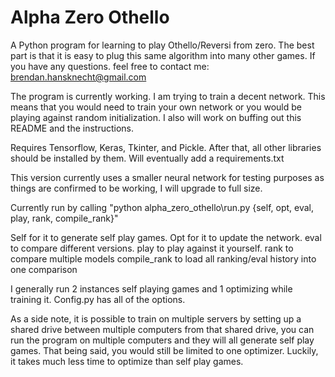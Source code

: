 # Alpha Zero Othello

A Python program for learning to play Othello/Reversi from zero. The best part is that it is easy
to plug this same algorithm into many other games. If you have any questions. feel free to contact me:
brendan.hansknecht@gmail.com

The program is currently working. I am trying to train a decent network. This means that you would need
to train your own network or you would be playing against random initialization. I also will work on buffing out
this README and the instructions.

Requires Tensorflow, Keras, Tkinter, and Pickle. After that, all other libraries should be installed by them.
Will eventually add a requirements.txt

This version currently uses a smaller neural network for testing purposes as things are confirmed
to be working, I will upgrade to full size.

Currently run by calling "python alpha_zero_othello\run.py {self, opt, eval, play, rank, compile_rank}"

Self for it to generate self play games.
Opt for it to update the network.
eval to compare different versions.
play to play against it yourself.
rank to compare multiple models
compile_rank to load all ranking/eval history into one comparison

I generally run 2 instances self playing games and 1 optimizing while training it.
Config.py has all of the options. 

As a side note, it is possible to train on multiple servers by setting up a shared drive between multiple computers
from that shared drive, you can run the program on multiple computers and they will all generate self play games.
That being said, you would still be limited to one optimizer. Luckily, it takes much less time to optimize than
self play games.